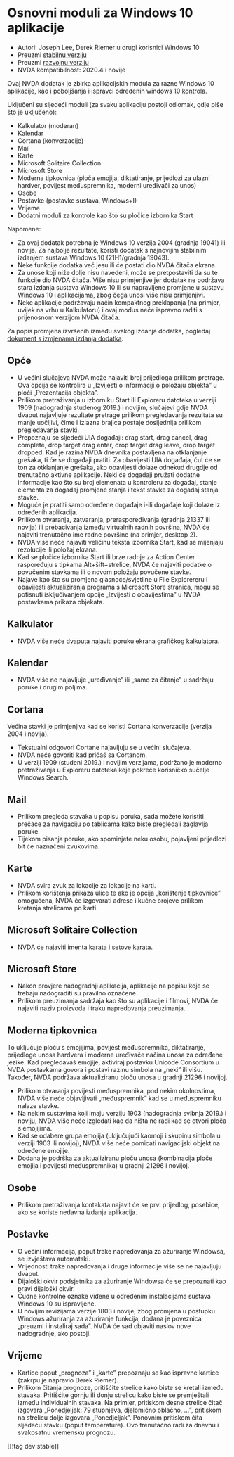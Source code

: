 # Osnovni moduli za Windows 10 aplikacije #

* Autori: Joseph Lee, Derek Riemer u drugi korisnici Windows 10
* Preuzmi [stabilnu verziju][1]
* Preuzmi [razvojnu verziju][2]
* NVDA kompatibilnost: 2020.4 i novije

Ovaj NVDA dodatak je zbirka aplikacijskih modula za razne Windows 10
aplikacije, kao i poboljšanja i ispravci određenih windows 10 kontrola.

Uključeni su sljedeći moduli (za svaku aplikaciju postoji odlomak, gdje piše
što je uključeno):

* Kalkulator (moderan)
* Kalendar
* Cortana (konverzacije)
* Mail
* Karte
* Microsoft Solitaire Collection
* Microsoft Store
* Moderna tipkovnica (ploča emojija, diktatiranje, prijedlozi za ulazni
  hardver, povijest međuspremnika, moderni uređivači za unos)
* Osobe
* Postavke (postavke sustava, Windows+I)
* Vrijeme
* Dodatni moduli za kontrole kao što su pločice izbornika Start

Napomene:

* Za ovaj dodatak potrebna je Windows 10 verzija 2004 (gradnja 19041) ili
  novija. Za najbolje rezultate, koristi dodatak s najnovijim stabilnim
  izdanjem sustava Windows 10 (21H1/gradnja 19043).
* Neke funkcije dodatka već jesu ili će postati dio NVDA čitača ekrana.
* Za unose koji niže dolje nisu navedeni, može se pretpostaviti da su te
  funkcije dio NVDA čitača. Više nisu primjenjive jer dodatak ne podržava
  stara izdanja sustava Windows 10 ili su napravljene promjene u sustavu
  Windows 10 i aplikacijama, zbog čega unosi više nisu primjenjivi.
* Neke aplikacije podržavaju način kompaktnog preklapanja (na primjer,
  uvijek na vrhu u Kalkulatoru) i ovaj modus neće ispravno raditi s
  prijenosnom verzijom NVDA čitača.

Za popis promjena izvršenih između svakog izdanja dodatka, pogledaj
[dokument s izmjenama izdanja dodatka][3].

## Opće

* U većini slučajeva NVDA može najaviti broj prijedloga prilikom
  pretrage. Ova opcija se kontrolira u „Izvijesti o informaciji o položaju
  objekta” u ploči „Prezentacija objekta”.
* Prilikom pretraživanja u izborniku Start ili Exploreru datoteka u verziji
  1909 (nadogradnja studenog 2019.) i novijim, slučajevi gdje NVDA dvaput
  najavljuje rezultate pretrage prilikom pregledavanja rezultata su manje
  uočljivi, čime i izlazna brajica postaje dosljednija prilikom
  pregledavanja stavki.
* Prepoznaju se sljedeći UIA događaji: drag start, drag cancel, drag
  complete, drop target drag enter, drop target drag leave, drop target
  dropped. Kad je razina NVDA dnevnika postavljena na otklanjanje grešaka,
  ti će se događaji pratiti. Za obavijesti UIA događaja, ćut će se ton za
  otklanjanje grešaka, ako obavijesti dolaze odnekud drugdje od trenutačno
  aktivne aplikacije. Neki će događaji pružati dodatne informacije kao što
  su broj elemenata u kontroleru za događaj, stanje elementa za događaj
  promjene stanja i tekst stavke za događaj stanja stavke.
* Moguće je pratiti samo određene događaje i-ili događaje koji dolaze iz
  određenih aplikacija.
* Prilikom otvaranja, zatvaranja, preraspoređivanja (gradnja 21337 ili
  novija) ili prebacivanja između virtualnih radnih površina, NVDA će
  najaviti trenutačno ime radne površine (na primjer, desktop 2).
* NVDA više neće najaviti veličinu teksta izbornika Start, kad se mijenjaju
  rezolucije ili položaj ekrana.
* Kad se pločice izbornika Start ili brze radnje za Action Center
  raspoređuju s tipkama Alt+šift+strelice, NVDA će najaviti podatke o
  povučenim stavkama ili o novom položaju povučene stavke.
* Najave kao što su promjena glasnoće/svjetline u File Explorereru i
  obavijesti aktualiziranja programa s Microsoft Store stranica, mogu se
  potisnuti isključivanjem opcije „Izvijesti o obavijestima” u NVDA
  postavkama prikaza objekata.

## Kalkulator

* NVDA više neće dvaputa najaviti poruku ekrana grafičkog kalkulatora.

## Kalendar

* NVDA više ne najavljuje „uređivanje” ili „samo za čitanje” u sadržaju
  poruke i drugim poljima.

## Cortana

Većina stavki je primjenjiva kad se koristi Cortana konverzacije (verzija
2004 i novija).

* Tekstualni odgovori Cortane najavljuju se u većini slučajeva.
* NVDA neće govoriti kad pričaš sa Cortanom.
* U verziji 1909 (studeni 2019.) i novijim verzijama, podržano je moderno
  pretraživanja u Exploreru datoteka koje pokreće korisničko sučelje Windows
  Search.

## Mail

* Prilikom pregleda stavaka u popisu poruka, sada možete koristiti prečace
  za navigaciju po tablicama kako biste pregledali zaglavlja poruke.
* Tijekom pisanja poruke, ako spominjete neku osobu, pojavljeni prijedlozi
  bit će naznačeni zvukovima.

## Karte

* NVDA svira zvuk za lokacije za lokacije na karti.
* Prilikom korištenja prikaza ulice te ako je opcija „korištenje tipkovnice”
  omogućena, NVDA će izgovarati adrese i kućne brojeve prilikom kretanja
  strelicama po karti.

## Microsoft Solitaire Collection

* NVDA će najaviti imenta karata i setove karata.

## Microsoft Store

* Nakon provjere nadogradnji aplikacija, aplikacije na popisu koje se
  trebaju nadograditi su pravilno označene.
* Prilikom preuzimanja sadržaja kao što su aplikacije i filmovi, NVDA će
  najaviti naziv proizvoda i traku napredovanja preuzimanja.

## Moderna tipkovnica

To uključuje ploču s emojijima, povijest međuspremnika, diktatiranje,
prijedloge unosa hardvera i moderne uređivače načina unosa za određene
jezike. Kad pregledavaš emojije, aktiviraj postavku Unicode Consortium u
NVDA postavkama govora i postavi razinu simbola na „neki” ili višu. Također,
NVDA podržava aktualiziranu ploču unosa u gradnji 21296 i novijoj.

* Prilikom otvaranja povijesti međuspremnika, pod nekim okolnostima, NVDA
  više neće objavljivati „međuspremnik” kad se u međuspremniku nalaze
  stavke.
* Na nekim sustavima koji imaju verziju 1903 (nadogradnja svibnja 2019.) i
  noviju, NVDA više neće izgledati kao da ništa ne radi kad se otvori ploča
  s emojijima.
* Kad se odabere grupa emojija (uključujući kaomoji i skupinu simbola u
  verziji 1903 ili novijoj), NVDA više neće pomicati navigacijski objekt na
  određene emojije.
* Dodana je podrška za aktualiziranu ploču unosa (kombinacija ploče emojija
  i povijesti međuspremnika) u gradnji 21296 i novijoj.

## Osobe

* Prilikom pretraživanja kontakata najavit će se prvi prijedlog, posebice,
  ako se koriste nedavna izdanja aplikacija.

## Postavke

* O većini informacija, poput trake napredovanja za ažuriranje Windowsa, se
  izvještava automatski.
* Vrijednosti trake napredovanja i druge informacije više se ne najavljuju
  dvaput.
* Dijaloški okvir podsjetnika za ažuriranje Windowsa će se prepoznati kao
  pravi dijaloški okvir.
* Čudne kontrolne oznake viđene u određenim instalacijama sustava Windows 10
  su ispravljene.
* U novijim revizijama verzije 1803 i novije, zbog promjena u postupku
  Windows ažuriranja za ažuriranje funkcija, dodana je poveznica „preuzmi i
  instaliraj sada”. NVDA će sad objaviti naslov nove nadogradnje, ako
  postoji.

## Vrijeme

* Kartice poput „prognoza” i „karte” prepoznaju se kao ispravne kartice
  (zakrpu je napravio Derek Riemer).
* Prilikom čitanja prognoze, pritišćite strelice kako biste se kretali
  između stavaka. Pritišćite gornju ili donju strelicu kako biste se
  premještali između individualnih stavaka. Na primjer, pritiskom desne
  strelice čitač izgovara „Ponedjeljak: 79 stupnjeva, djelomično oblačno,
  …”, pritiskom na strelicu dolje izgovara „Ponedjeljak”. Ponovnim pritiskom
  čita sljedeću stavku (poput temperature). Ovo trenutačno radi za dnevnu i
  svakosatnu vremensku prognozu.

[[!tag dev stable]]

[1]: https://addons.nvda-project.org/files/get.php?file=w10

[2]: https://addons.nvda-project.org/files/get.php?file=w10-dev

[3]: https://github.com/josephsl/wintenapps/wiki/w10changelog
